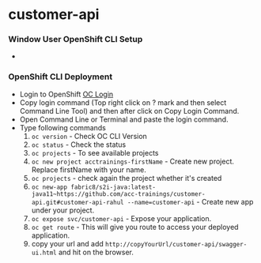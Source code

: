 # customer-api

### Window User OpenShift CLI Setup
* 

### OpenShift CLI Deployment
* Login to OpenShift [OC Login](https://oauth-openshift.apps.awsopenshift.ne-innovation.com/oauth/authorize?client_id=console&redirect_uri=https%3A%2F%2Fconsole-openshift-console.apps.awsopenshift.ne-innovation.com%2Fauth%2Fcallback&response_type=code&scope=user%3Afull&state=89ae6812)
* Copy login command (Top right click on ? mark and then select Command Line Tool) and then after click on Copy Login Command.
* Open Command Line or Terminal and paste the login command.
* Type following commands
   1. `oc version` - Check OC CLI Version
   2. `oc status` - Check the status
   3. `oc projects` - To see available projects
   4. `oc new project acctrainings-firstName` - Create new project. Replace firstName with your name.
   5. `oc projects` - check again the project whether it's created
   6. `oc new-app fabric8/s2i-java:latest-java11~https://github.com/acc-trainings/customer-api.git#customer-api-rahul --name=customer-api` - Create new app under your project.
   7. `oc expose svc/customer-api` - Expose your application.
   8. `oc get route` - This will give you route to access your deployed application.
   9. copy your url and add `http://copyYourUrl/customer-api/swagger-ui.html` and hit on the browser.


